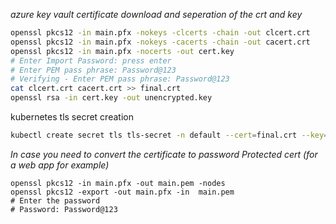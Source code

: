 _azure key vault certificate download and seperation of the crt and key_

```bash
openssl pkcs12 -in main.pfx -nokeys -clcerts -chain -out clcert.crt
openssl pkcs12 -in main.pfx -nokeys -cacerts -chain -out cacert.crt
openssl pkcs12 -in main.pfx -nocerts -out cert.key
# Enter Import Password: press enter
# Enter PEM pass phrase: Password@123
# Verifying - Enter PEM pass phrase: Password@123
cat clcert.crt cacert.crt >> final.crt
openssl rsa -in cert.key -out unencrypted.key
```
kubernetes tls secret creation

```bash
kubectl create secret tls tls-secret -n default --cert=final.crt --key=unencrypted.key
```

_In case you need to convert the certificate to password Protected cert (for a web app for example)_

```
openssl pkcs12 -in main.pfx -out main.pem -nodes
openssl pkcs12 -export -out main.pfx -in  main.pem
# Enter the password
# Password: Password@123
```
